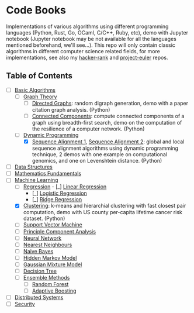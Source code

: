 # Code Books
Implementations of various algorithms using different programming languages (Python, Rust, Go, OCaml, C/C++, Ruby, etc), demo with Jupyter notebook (Jupyter notebook may be not available for all the languages mentioned beforehand, we'll see...). This repo will only contain classic algorithms in different computer science related fields, for more implementations, see also my [hacker-rank](https://github.com/xuedong/hacker-rank) and [project-euler](https://github.com/xuedong/project-euler) repos.

## Table of Contents

- [ ] [Basic Algorithms](https://github.com/xuedong/codebooks/tree/master/algorithms)
    - [ ] [Graph Theory](https://github.com/xuedong/codebooks/tree/master/algorithms/graph)
        - [ ] [Directed Graphs](https://github.com/xuedong/codebooks/blob/master/algorithms/graph/digraph/digraph.ipynb): random digraph generation, demo with a paper citation graph analysis. (Python)
        - [ ] [Connected Components](https://github.com/xuedong/codebooks/blob/master/algorithms/graph/connected_components/resilience.ipynb): compute connected components of a graph using breadth-first search, demo on the computation of the resilience of a computer network. (Python)
    - [ ] [Dynamic Programming](https://github.com/xuedong/codebooks/tree/master/algorithms/dynamic_programming)
        - [x] [Sequence Alignment 1](https://github.com/xuedong/codebooks/blob/master/algorithms/dynamic_programming/sequence_alignment/genomics.ipynb), [Sequence Alignment 2](https://github.com/xuedong/codebooks/blob/master/algorithms/dynamic_programming/sequence_alignment/spelling_check.ipynb): global and local sequence alignment algorithms using dynamic programming technique, 2 demos with one example on computational genomics, and one on Levenshtein distance. (Python)
- [ ] [Data Structures](https://github.com/xuedong/codebooks/tree/master/data_structures)
- [ ] [Mathematics Fundamentals](https://github.com/xuedong/codebooks/tree/master/maths)
- [ ] [Machine Learning](https://github.com/xuedong/codebooks/tree/master/machine_learning)
    - [ ] [Regression](https://github.com/xuedong/codebooks/blob/master/machine_learning/regression)
		- [_] [Linear Regression](https://github.com/xuedong/codebooks/blob/master/machine_learning/regression/linear_regression/web_traffic.ipynb)
		- [_] [Logistic Regression](https://github.com/xuedong/codebooks/blob/master/machine_learning/regression/logistic_regression/text.ipynb)
		- [_] [Ridge Regression](https://github.com/xuedong/codebooks/blob/master/machine_learning/regression/ridge_regression/code_breaking.ipynb)
    - [x] [Clustering](https://github.com/xuedong/codebooks/blob/master/machine_learning/clustering/clustering.ipynb): k-means and hierarchial clustering with fast closest pair computation, demo with US county per-capita lifetime cancer risk dataset. (Python)
    - [ ] [Support Vector Machine](https://github.com/xuedong/codebooks/blob/master/machine_learning/svm/comparison.ipynb)
    - [ ] [Principle Component Analysis](https://github.com/xuedong/codebooks/blob/master/machine_learning/pca/market.ipynb)
    - [ ] [Neural Network](https://github.com/xuedong/codebooks/blob/master/machine_learning/mlp/mlp.ipynb)
    - [ ] [Nearest Neighbours](https://github.com/xuedong/codebooks/blob/master/machine_learning/knn/recommendation.ipynb)
    - [ ] [Naive Bayes](https://github.com/xuedong/codebooks/blob/master/machine_learning/bayes/spam.ipynb)
    - [ ] [Hidden Markov Model](https://github.com/xuedong/codebooks/blob/master/machine_learning/hmm/hmm.ipynb)
    - [ ] [Gaussian Mixture Model](https://github.com/xuedong/codebooks/blob/master/machine_learning/gmm/gmm.ipynb)
    - [ ] [Decision Tree](https://github.com/xuedong/codebooks/blob/master/machine_learning/decision_tree/decision_tree.ipynb)
    - [ ] [Ensemble Methods](https://github.com/xuedong/codebooks/blob/master/machine_learning/ensemble)
        - [ ] [Random Forest](https://github.com/xuedong/codebooks/blob/master/machine_learning/ensemble/random_forest/random_forest.ipynb)
        - [ ] [Adaptive Boosting](https://github.com/xuedong/codebooks/blob/master/machine_learning/ensemble/adaboost/adaboost.ipynb)
- [ ] [Distributed Systems](https://github.com/xuedong/codebooks/tree/master/distributed_computing)
- [ ] [Security](https://github.com/xuedong/codebooks/tree/master/security)

